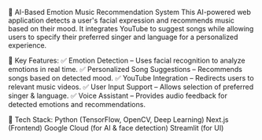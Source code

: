 
🎵 AI-Based Emotion Music Recommendation System
This AI-powered web application detects a user's facial expression and recommends music based on their mood. It integrates YouTube to suggest songs while allowing users to specify their preferred singer and language for a personalized experience.

🔹 Key Features:
✅ Emotion Detection – Uses facial recognition to analyze emotions in real time.
✅ Personalized Song Suggestions – Recommends songs based on detected mood.
✅ YouTube Integration – Redirects users to relevant music videos.
✅ User Input Support – Allows selection of preferred singer & language.
✅ Voice Assistant – Provides audio feedback for detected emotions and recommendations.

🔧 Tech Stack:
Python (TensorFlow, OpenCV, Deep Learning)
Next.js (Frontend)
Google Cloud (for AI & face detection)
Streamlit (for UI)

